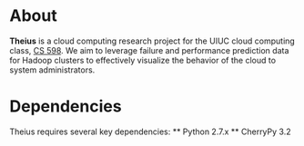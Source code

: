 About
=====
<b>Theius</b> is a cloud computing research project for the UIUC cloud computing class, [CS 598](https://wiki.engr.illinois.edu/display/cs598rco/Home).
We aim to leverage failure and performance prediction data for Hadoop clusters to effectively visualize the behavior of the cloud to system administrators.

Dependencies
============
Theius requires several key dependencies:
** Python 2.7.x
** CherryPy 3.2


